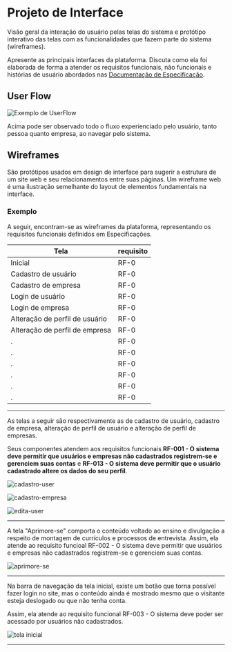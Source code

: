 
# Projeto de Interface

Visão geral da interação do usuário pelas telas do sistema e protótipo interativo das telas com as funcionalidades que fazem parte do sistema (wireframes).

 Apresente as principais interfaces da plataforma. Discuta como ela foi elaborada de forma a atender os requisitos funcionais, não funcionais e histórias de usuário abordados nas <a href="2-Especificação do Projeto.md"> Documentação de Especificação</a>.

## User Flow

![Exemplo de UserFlow](img/userflow.jpg)

Acima pode ser observado todo o fluxo experienciado pelo usuário, tanto pessoa quanto empresa, ao navegar pelo sistema.


## Wireframes

São protótipos usados em design de interface para sugerir a estrutura de um site web e seu relacionamentos entre suas páginas. Um wireframe web é uma ilustração semelhante do layout de elementos fundamentais na interface.

### Exemplo

A seguir, encontram-se as wireframes da plataforma, representando os requisitos funcionais definidos em Especificações.

| Tela | requisito |
|--- |----|
| Inicial|RF-0|
| Cadastro de usuário |RF-0|
| Cadastro de empresa |RF-0|
| Login de usuário |RF-0|
| Login de empresa |RF-0|
| Alteração de perfil de usuário |RF-0|
| Alteração de perfil de empresa |RF-0|
| . |RF-0|
| .|RF-0|
|. |RF-0|
| .|RF-0|
| .|RF-0|
| .|RF-0|

---
As telas a seguir são respectivamente as de cadastro de usuário, cadastro de empresa, alteração de perfil de usuário e alteração de perfil de empresas.

Seus componentes atendem aos requisitos funcionais **RF-001 - O sistema deve permitir que usuários e empresas não cadastrados registrem-se e gerenciem suas contas** e **RF-013 - O sistema deve permitir que o usuário cadastrado altere os dados do seu perfil**.

![cadastro-user](img/telas-requisitos/cadastro-usuario.png)

![cadastro-empresa](img/telas-requisitos/cadastro-empresa.png)

![edita-user](img/telas-requisitos/editar-usuario.png)

---

 A tela "Aprimore-se" comporta o conteúdo voltado ao ensino e divulgação a respeito de montagem de currículos e processos de entrevista. Assim, ela atende ao requisito funcioal RF-002 - O sistema deve permitir que usuários e empresas não cadastrados registrem-se e gerenciem suas contas.

![aprimore-se](img/telas-requisitos/aprimore-se.png)

---
Na barra de navegação da tela inicial, existe um botão que torna possível fazer login no site, mas o conteúdo ainda é mostrado mesmo que o visitante esteja deslogado ou que não tenha conta.

Assim, ela atende ao requisito funcional RF-003 - O sistema deve poder ser acessado por usuários não cadastrados.

![tela inicial](img/telas-requisitos/pag-inicial.png)

---

